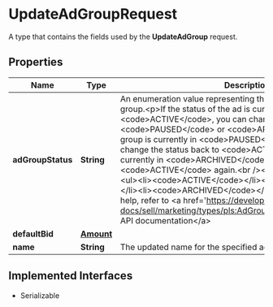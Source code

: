 

# UpdateAdGroupRequest

A type that contains the fields used by the <b>UpdateAdGroup</b> request.
## Properties

Name | Type | Description | Notes
------------ | ------------- | ------------- | -------------
**adGroupStatus** | **String** | An enumeration value representing the current status of the ad group.&lt;p&gt;If the status of the ad is currently &lt;code&gt;ACTIVE&lt;/code&gt;, you can change status to &lt;code&gt;PAUSED&lt;/code&gt; or &lt;code&gt;ARCHIVED&lt;/code&gt;. If ad group is currently in &lt;code&gt;PAUSED&lt;/code&gt; status, you can change the status back to &lt;code&gt;ACTIVE&lt;/code&gt;. Ads that are currently in &lt;code&gt;ARCHIVED&lt;/code&gt; status cannot be made &lt;code&gt;ACTIVE&lt;/code&gt; again.&lt;br /&gt;&lt;br /&gt;&lt;b&gt;Valid Values:&lt;/b&gt;&lt;ul&gt;&lt;li&gt;&lt;code&gt;ACTIVE&lt;/code&gt;&lt;/li&gt;&lt;li&gt;&lt;code&gt;PAUSED&lt;/code&gt;&lt;/li&gt;&lt;li&gt;&lt;code&gt;ARCHIVED&lt;/code&gt;&lt;/li&gt;&lt;/ul&gt; For implementation help, refer to &lt;a href&#x3D;&#39;https://developer.ebay.com/api-docs/sell/marketing/types/pls:AdGroupStatusEnum&#39;&gt;eBay API documentation&lt;/a&gt; |  [optional]
**defaultBid** | [**Amount**](Amount.md) |  |  [optional]
**name** | **String** | The updated name for the specified ad group. |  [optional]


## Implemented Interfaces

* Serializable


